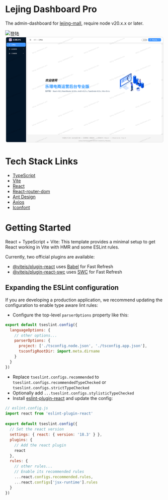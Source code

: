 # Lejing Dashboard Pro

The admin-dashboard for [lejing-mall](https://github.com/Weasley-J/lejing-mall), require node v20.x.x or later.

![登陆](resources/md/login.png)
![首页](resources/md/home.png)

# Tech Stack Links

- [TypeScript](https://www.typescriptlang.org/)
- [Vite](https://vitejs.dev/)
- [React](https://react.dev/reference/react/useActionState)
- [React-router-dom](https://v5.reactrouter.com/web/guides/quick-start)
- [Ant Design](https://ant.design/docs/react/introduce)
- [Axios](https://axios-http.com/docs/intro)
- [Iconfont](https://www.iconfont.cn/)

# Getting Started

React + TypeScript + Vite: This template provides a minimal setup to get React working in Vite with HMR and some ESLint
rules.

Currently, two official plugins are available:

- [@vitejs/plugin-react](https://github.com/vitejs/vite-plugin-react/blob/main/packages/plugin-react/README.md)
  uses [Babel](https://babeljs.io/) for Fast Refresh
- [@vitejs/plugin-react-swc](https://github.com/vitejs/vite-plugin-react-swc) uses [SWC](https://swc.rs/) for Fast
  Refresh

## Expanding the ESLint configuration

If you are developing a production application, we recommend updating the configuration to enable type aware lint rules:

- Configure the top-level `parserOptions` property like this:

```javascript
export default tseslint.config({
  languageOptions: {
    // other options...
    parserOptions: {
      project: ['./tsconfig.node.json', './tsconfig.app.json'],
      tsconfigRootDir: import.meta.dirname
    }
  }
})
```

- Replace `tseslint.configs.recommended` to `tseslint.configs.recommendedTypeChecked` or
  `tseslint.configs.strictTypeChecked`
- Optionally add `...tseslint.configs.stylisticTypeChecked`
- Install [eslint-plugin-react](https://github.com/jsx-eslint/eslint-plugin-react) and update the config:

```javascript
// eslint.config.js
import react from 'eslint-plugin-react'

export default tseslint.config({
  // Set the react version
  settings: { react: { version: '18.3' } },
  plugins: {
    // Add the react plugin
    react
  },
  rules: {
    // other rules...
    // Enable its recommended rules
    ...react.configs.recommended.rules,
    ...react.configs['jsx-runtime'].rules
  }
})
```

